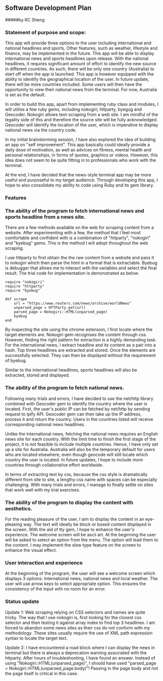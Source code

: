 ## Software Development Plan
#####by KC Sheng

### Statement of purpose and scope:

This app will provide three options to the user including international and national headlines and sports. Other features, such as weather, lifestyle and finance, may be implemented in the future. This app will be able to display international news and sports headlines upon release. With the national headlines, it requires significant amount of effort to identify the new source in different countries. As such, there will be only one country (Australia) to start off when the app is launched. This app is however equipped with the ability to identify the geographical location of the user. In future update, there will be more countries included. Some users will then have the opportunity to view their national news from the terminal. For now, Australia is set as the default.

In order to build this app, apart from implementing ruby class and modules, I will utilise a few ruby gems, including nokogiri, httparty, byegug and Geocoder. Nokogiri allows text-scraping from a web site. I am mindful of the legality side of this and therefore the source site will be fully acknowledged. Geocoder will identify the location of the user, which is imperative to display national news via the country code.

In my initial brainstorming session, I have also explored the idea of building an app on "self improvement". This app basically could ideally provide a daily dose of motivation, as well as advices on fitness, mental health and personal relationships, in forms of quotes, graphics or videos. However, this idea does not seem to be quite fitting in to professionals who work with the terminal.

At the end, I have decided that the news-style terminal app may be more useful and purposeful to my target audience. Through developing this app, I hope to also consolidate my ability to code using Ruby and its gem library.

### Features

### The ability of the program to fetch international news and sports headline from a news site.
There are a few methods available on the web for scraping content from a website. After experimenting with a few, the method that I feel most comfortable and confident with is a combination of "httparty", "nokogiri" and "byebug" gems. This is the method I will adopt throughout the web scraping.

I use httparty to first obtain the the raw content from a website and pass it to nokogiri which then parse the html in a format that is extractable. Byebug is debugger that allows me to interact with the variables and select the final result. The trial code for implementation is demonstrated as below.

```
require "nokogiri"
require "httparty"
require "byebug"

def scrape
    url = "https://www.reuters.com/news/archive/worldNews"
    unparsed_page = HTTParty.get(url)
    parsed_page = Nokogiri::HTML(unparsed_page)    
    byebug
end
```

By inspecting the site using the chrome extension, I first locate where the target elements are. Nokogiri gem recognises the content through css. However, finding the right pattern for extraction is a highly demanding task. For the international news, I extract headline and its content as a pair into a hash. Top three headlines are extracted and stored. Once the elements are successfully selected. They can then be displayed without the requirement of byebug.

Similar to the international headlines, sports headlines will also be extracted, stored and displayed.

### The ability of the program to fetch national news.
Following many trials and errors, I have decided to use the net/http library combined with Geocoder gem to identify the country where the user is located. First, the user's public IP can be fetched by net/http by sending request to ipify API. Geocoder gem can then take up the IP address, process it and return the country. Users in the countries listed will receive corresponding national news headlines.

Unlike the international news, fetching the national news requires an English news site for each country. With the limit time to finish the first stage of the project, it is not feasible to include multiple countries. Hence, I have only set up a site for Australia. Australia will also be the temporary default for users who are located elsewhere, even though geocode will still locate which country the user is located. In future updates, I hope to include more countries through collaborative effort worldwide.

In terms of extracting text by css, because the css style is dramatically different from site to site, a lengthy css name with spaces can be especially challenging. With many trials and errors, I manage to finally settle on sites that work well with my trial exercises.

### The ability of the program to display the content with aesthetics.
For the reading pleasure of the user, I aim to display the content in an eye-pleasing way. The text will ideally be block or boxed content displayed in the screen. With the aid of tty gem, I hope to enhance the user's experience. The welcome screen will be ascii art. At the beginning the user will be asked to select an option from the menu. The option will lead them to the content. I may implement the slow type feature on the screen to enhance the visual effect.

### User interaction and experience
At the beginning of the program, the user will see a welcome screen which displays 3 options: International news, national news and local weather. The user will use arrow keys to select appropriate option. This ensures the consistency of the input with no room for an error.

### Status update
Update 1: Web scraping relying on CSS selectors and names are quite tricky. The way that I use nokogiri is, first looking for the closest css selector and then testing it against array index to find top 3 headlines. I am forced to abandon some news sites as their css do not conform with my methodology. These sites usually require the use of XML path expression syntax to locate the target text.

Update 2: I have encountered a road block where I can display the news in terminal but there is always a deprecation warning associated with the httparty. After hours of troubleshooting, I have found an answer. Instead of using "Nokogiri::HTML(unparsed_page)", I should have used "parsed_page = Nokogiri::HTML(unparsed_page.body)"! Passing in the page body and not the page itself is critical in this case.
